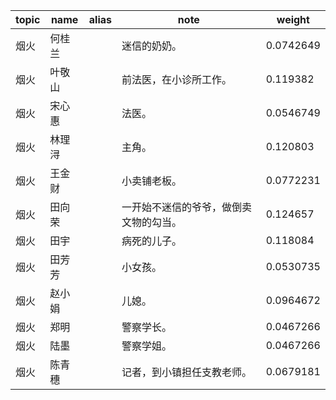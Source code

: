 | topic | name | alias | note | weight |
| ----- | ---- | ----- | ---- | ------ |
| 烟火 | 何桂兰 | | 迷信的奶奶。 | 0.0742649 |
| 烟火 | 叶敬山 | | 前法医，在小诊所工作。 | 0.119382 |
| 烟火 | 宋心惠 | | 法医。 | 0.0546749 |
| 烟火 | 林理浔 | | 主角。 | 0.120803 |
| 烟火 | 王金财 | | 小卖铺老板。 | 0.0772231 |
| 烟火 | 田向荣 | | 一开始不迷信的爷爷，做倒卖文物的勾当。 | 0.124657 |
| 烟火 | 田宇 | | 病死的儿子。 | 0.118084 |
| 烟火 | 田芳芳 | | 小女孩。 | 0.0530735 |
| 烟火 | 赵小娟 | | 儿媳。 | 0.0964672 |
| 烟火 | 郑明 | | 警察学长。 | 0.0467266 |
| 烟火 | 陆墨 | | 警察学姐。 | 0.0467266 |
| 烟火 | 陈青穗 | | 记者，到小镇担任支教老师。 | 0.0679181 |
